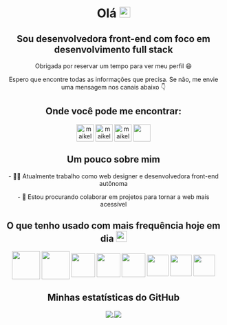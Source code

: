 <h1 align='center'> Olá <img src = "https://raw.githubusercontent.com/MartinHeinz/MartinHeinz/master/wave.gif" width = 25px></h1>
<h2 align='center'>Sou desenvolvedora front-end com foco em desenvolvimento full stack</h2>

<p align="center">Obrigada por reservar um tempo para ver meu perfil 😄</p>

<p align="center">Espero que encontre todas as informações que precisa. Se não, me envie uma mensagem nos canais abaixo 👇</p>

<h2 align="center">Onde você pode me encontrar:</h2>
<p align="center">
<a href="https://www.linkedin.com/in/maikelen-salles" target="blank"><img align="center" src="https://maikelensalles.site/images/linkedin%20(1).png" alt="maikelen-salles" height="40" width="40" /></a>
<a href="https://api.whatsapp.com/send?phone=5551980418444&text=Ol%C3%A1%20Maikelen" target="blank"><img align="center" src="https://maikelensalles.site/images/icone-Whatsapp.png" alt="maikelen-salles" height="40" width="40" /></a>
<a href="https://instagram.com/maikelensalles" target="blank"><img align="center" src="https://maikelensalles.site/images/instagram.png" alt="maikelensalles" height="40" width="40" /></a>
<a href='https://maikelensalles-tech.web.app/'> <img width = '40px' align= 'center' src="https://maikelensalles.site/images/web.png"/></a>

</p>

<h2 align="center">Um pouco sobre mim</h2>

<p align="center">- 👩‍💻 Atualmente trabalho como web designer e desenvolvedora front-end autônoma</p>

<p align="center">- 🤝 Estou procurando colaborar em projetos para tornar a web mais acessível</p>





<h2 align='center'> O que tenho usado com mais frequência hoje em dia <img src = "https://media2.giphy.com/media/QssGEmpkyEOhBCb7e1/giphy.gif?cid=ecf05e47a0n3gi1bfqntqmob8g9aid1oyj2wr3ds3mg700bl&rid=giphy.gif" width = 25px> </h2>
<p align = 'center'>
<img width ='65px' align='center' src ='https://cdn.pixabay.com/photo/2017/08/05/11/16/logo-2582748_960_720.png'>
<img width ='65px' align='center' src ='https://cdn.pixabay.com/photo/2017/08/05/11/16/logo-2582747_960_720.png'>
<img width ='55px' align='center' src ='https://raw.githubusercontent.com/rahulbanerjee26/githubAboutMeGenerator/main/icons/javascript.svg'>
<img width ='55px' align='center' src ='https://maikelensalles.site/images/react.png'>
<img width ='55px' align='center' src ='https://maikelensalles.site/images/typescript.png'>
<img width ='50px' align='center' src ='https://raw.githubusercontent.com/rahulbanerjee26/githubAboutMeGenerator/main/icons/nodejs.svg'>
<img width ='50px' align='center' src ='https://raw.githubusercontent.com/rahulbanerjee26/githubAboutMeGenerator/main/icons/git.svg'>
<img width ='50px' align='center' src ='https://raw.githubusercontent.com/rahulbanerjee26/githubAboutMeGenerator/main/icons/figma.svg'>

<br>
</p>

<h2 align="center"> Minhas estatísticas do GitHub </h2>

<div align="center">
  <a href="https://github.com/anuraghazra/github-readme-stats">
    <img align="center" src="https://github-readme-stats.vercel.app/api?username=maikelensalles&count_private=true&show_icons=true&theme=radical" />
  </a>

  <a href="https://github.com/anuraghazra/convoychat">
    <img align="center" src="https://github-readme-stats.vercel.app/api/top-langs/?username=maikelensalles&layout=compact&langs_count=8&theme=radical" />
  </a>
</div>

